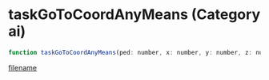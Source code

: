 # taskGoToCoordAnyMeans (Category ai)

```js
function taskGoToCoordAnyMeans(ped: number, x: number, y: number, z: number, speed: number, p5: number, p6: boolean, walkingStyle: int, p8: number): void
```

[filename](taskGoToCoordAnyMeans_m.md ':include')